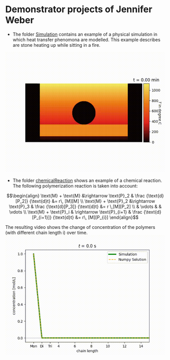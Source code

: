# Demonstrator projects of Jennifer Weber
- The folder [Simulation](https://github.com/jennyweb/Demonstratoren/tree/heatBalance/Simulation) contains an example of a physical simulation in which heat transfer phenomona are modelled. This example describes are stone heating up while sitting in a fire. 

![Evolution of temperature over time](Simulation/ReadMeVisualization/result-temperature.gif)

- The folder [chemicalReaction](https://github.com/jennyweb/Demonstratoren/tree/chemicalReaction/chemicalReaction) shows an example of a chemical reaction. The following polymerization reaction is taken into account:
 
```math
\begin{align}
\text{M} + \text{M} &\rightarrow \text{P}_2 & \frac {\text{d}[P_2]} {\text{d}t} &= r\, [M][M] \\
\text{M} + \text{P}_2 &\rightarrow \text{P}_3 & \frac {\text{d}[P_3]} {\text{d}t} &= r \,[M][P_2] \\
& \vdots &  & \vdots \\
\text{M} + \text{P}_i & \rightarrow \text{P}_{i+1} & \frac {\text{d}[P_{i+1}]} {\text{d}t} &= r\, [M][P_{i}]
\end{align}
```
The resulting video shows the change of concentration of the polymers (with different chain length i) over time.
![Alt text](/chemicalReaction/progress-polymerization-over-time.gif)




